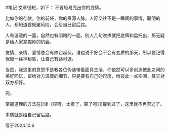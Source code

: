 #笔记 
文章很短，如下：
不要轻易亮出你的底牌。

比如你的存款，你的前任，你的资源人脉。人际交往不是一瞬间的事情，聪明的人，都知道要规避风险，会给自己留后路。

人有温暖的一面，自然也有阴暗的一面，别人几句吹捧就把底牌和盘托出，那无疑是给人家拿捏你的机会。

友情、亲情、爱情总会有跌宕起伏，谁也说不好会不会有变质的那天，所以要记得保留一丝神秘感，让自己有路可退。

当然，我这里的意思不是教各位伪装带着面具生活，你依然可以多创造彼此之间的美好回忆，留给对方温暖的细节，只是要有自己的尺度，给彼此一点空间，其实对双方都好。

完。

掌握道理的方法在[[读《哎呀，太贵了，算了吧》]]提到过了，这里就不再赘述了。

本质就是给自己留后路。

写于2024.10.6